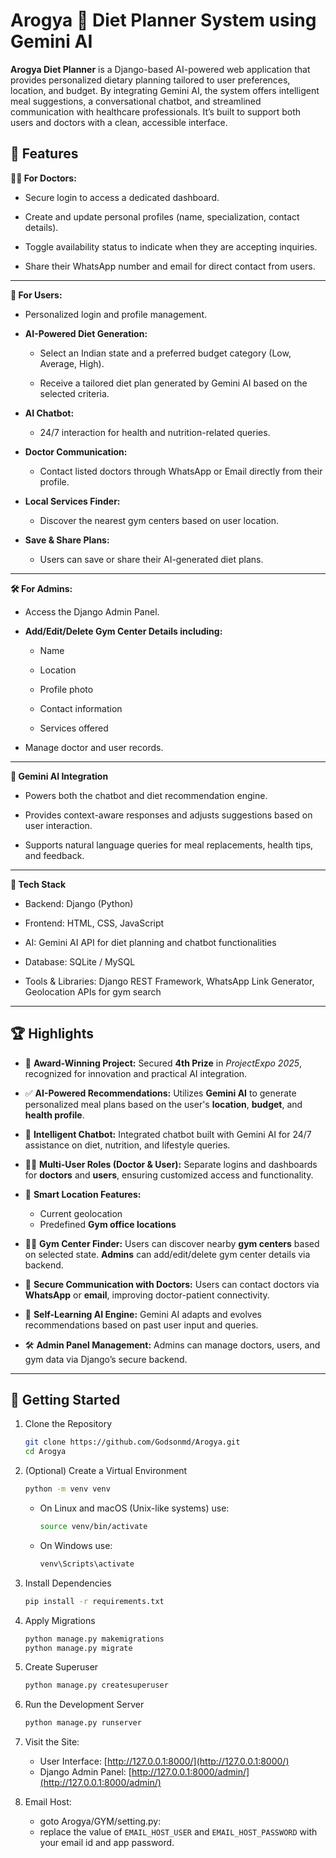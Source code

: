 # Arogya 🥗 Diet Planner System using Gemini AI
**Arogya Diet Planner** is a Django-based AI-powered web application that provides personalized dietary planning tailored to user preferences, location, and budget. By integrating Gemini AI, the system offers intelligent meal suggestions, a conversational chatbot, and streamlined communication with healthcare professionals. It’s built to support both users and doctors with a clean, accessible interface.

## 🌟 Features

**👨‍⚕️ For Doctors:**
* Secure login to access a dedicated dashboard.

* Create and update personal profiles (name, specialization, contact details).

* Toggle availability status to indicate when they are accepting inquiries.

* Share their WhatsApp number and email for direct contact from users.
---
**👤 For Users:**
* Personalized login and profile management.

* **AI-Powered Diet Generation:**

  - Select an Indian state and a preferred budget category (Low, Average, High).

  - Receive a tailored diet plan generated by Gemini AI based on the selected criteria.

* **AI Chatbot:**

  - 24/7 interaction for health and nutrition-related queries.

* **Doctor Communication:**

  - Contact listed doctors through WhatsApp or Email directly from their profile.

* **Local Services Finder:**

  - Discover the nearest gym centers based on user location.

* **Save & Share Plans:**

  - Users can save or share their AI-generated diet plans.
---
**🛠️ For Admins:**
* Access the Django Admin Panel.

* **Add/Edit/Delete Gym Center Details including:**

  - Name

  - Location
    
  - Profile photo

  - Contact information

  - Services offered

* Manage doctor and user records.
---
**🤖 Gemini AI Integration**
* Powers both the chatbot and diet recommendation engine.

* Provides context-aware responses and adjusts suggestions based on user interaction.

* Supports natural language queries for meal replacements, health tips, and feedback.
---
**🔧 Tech Stack**
* Backend: Django (Python)

* Frontend: HTML, CSS, JavaScript

* AI: Gemini AI API for diet planning and chatbot functionalities

* Database: SQLite / MySQL

* Tools & Libraries: Django REST Framework, WhatsApp Link Generator, Geolocation APIs for gym search
---
## 🏆 **Highlights**

* 🏅 **Award-Winning Project:**
  Secured **4th Prize** in *ProjectExpo 2025*, recognized for innovation and practical AI integration.

* ✅ **AI-Powered Recommendations:**
  Utilizes **Gemini AI** to generate personalized meal plans based on the user's **location**, **budget**, and **health profile**.

* 💬 **Intelligent Chatbot:**
  Integrated chatbot built with Gemini AI for 24/7 assistance on diet, nutrition, and lifestyle queries.

* 👨‍⚕️ **Multi-User Roles (Doctor & User):**
  Separate logins and dashboards for **doctors** and **users**, ensuring customized access and functionality.

* 📍 **Smart Location Features:**
  * Current geolocation
  * Predefined **Gym office locations** 
* 🏋️‍♂️ **Gym Center Finder:**
  Users can discover nearby **gym centers** based on selected state.
  **Admins** can add/edit/delete gym center details via backend.

* 🔐 **Secure Communication with Doctors:**
  Users can contact doctors via **WhatsApp** or **email**, improving doctor-patient connectivity.

* 🧠 **Self-Learning AI Engine:**
  Gemini AI adapts and evolves recommendations based on past user input and queries.

* 🛠️ **Admin Panel Management:**
  Admins can manage doctors, users, and gym data via Django’s secure backend.


---

## 🚀 Getting Started

1. Clone the Repository 
    ```bash
    git clone https://github.com/Godsonmd/Arogya.git
    cd Arogya
    ```
  
2. (Optional) Create a Virtual Environment
    ```bash
    python -m venv venv
    ```
      - On Linux and macOS (Unix-like systems) use:
        ```bash
        source venv/bin/activate
        ```
      - On Windows use:
        ```bash
        venv\Scripts\activate
        ```
3. Install Dependencies
    ```bash
    pip install -r requirements.txt
    ```
4. Apply Migrations
   ```bash
   python manage.py makemigrations
   python manage.py migrate
   ```
5. Create Superuser
   ```bash
   python manage.py createsuperuser
   ```
6. Run the Development Server
   ```bash
   python manage.py runserver
   ```
7. Visit the Site:
   - User Interface: [http://127.0.0.1:8000/](http://127.0.0.1:8000/)
   - Django Admin Panel: [http://127.0.0.1:8000/admin/](http://127.0.0.1:8000/admin/)
8. Email Host:
   - goto Arogya/GYM/setting.py:
   - replace the value of `EMAIL_HOST_USER` and `EMAIL_HOST_PASSWORD` with your email id and app password.
